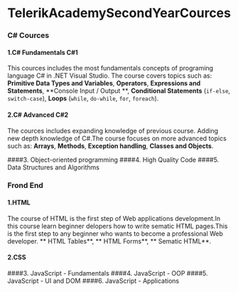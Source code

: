 # TelerikAcademySecondYearCources

### C# Cources

#### 1.C# Fundamentals C#1
This cources includes the most fundamentals concepts of programing language C# in .NET Visual Studio. The course covers topics such as: **Primitive Data Types and Variables**, **Operators**, **Expressions and Statements**, **Console Input / Output **, **Conditional Statements** (`if-else`, `switch-case`), **Loops** (`while`, `do-while`, `for`, `foreach`).

#### 2.C# Advanced C#2
The cources includes expanding knowledge of previous course. Adding new depth knowledge of C#.The course focuses on more advanced topics such as: **Arrays**, **Methods**, **Exception handling**,  **Classes and Objects**.

####3. Object-oriented programming
####4. High Quality Code
####5. Data Structures and Algorithms

### Frond End

#### 1.HTML
The course of HTML is the first step of Web applications development.In this course learn beginner delopers how to write sematic HTML pages.This is the first step to any beginner who wants to become a professional  Web developer. ** HTML Tables**, ** HTML Forms**, ** Sematic HTML**.

#### 2.CSS


####3. JavaScript - Fundamentals
####4. JavaScript - OOP
####5. JavaScript - UI and DOM
####6. JavaScript - Applications

